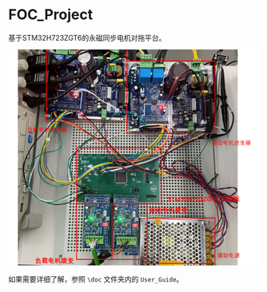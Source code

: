 # FOC_Project

基于STM32H723ZGT6的永磁同步电机对拖平台。

![NULL](./assets/picture_1.jpg)

如果需要详细了解，参照 `\doc` 文件夹内的 `User_Guide`。